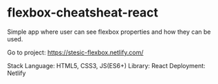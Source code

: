 # flexbox-cheatsheat-react

Simple app where user can see flexbox properties and how they can be used.

Go to project: https://stesic-flexbox.netlify.com/

Stack
Language: HTML5, CSS3, JS(ES6+)
Library: React 
Deployment: Netlify
